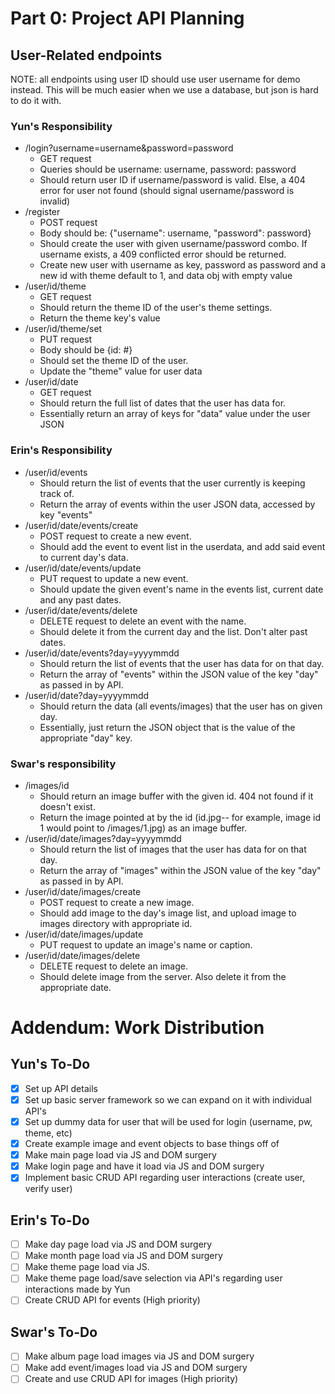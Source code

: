 # Part 0: Project API Planning
## User-Related endpoints
NOTE: all endpoints using user ID should use user username for demo instead. This will be much easier when we use a database, but json is hard to do it with.

### Yun's Responsibility
- /login?username=username&password=password
  - GET request
  - Queries should be username: username, password: password
  - Should return user ID if username/password is valid. Else, a 404 error for user not found (should signal username/password is invalid)
- /register
  - POST request
  - Body should be: {"username": username, "password": password}
  - Should create the user with given username/password combo. If username exists, a 409 conflicted error should be returned.
  - Create new user with username as key, password as password and a new id with theme default to 1, and data obj with empty value
- /user/id/theme
  - GET request
  - Should return the theme ID of the user's theme settings.
  - Return the theme key's value
- /user/id/theme/set
  - PUT request
  - Body should be {id: #}
  - Should set the theme ID of the user.
  - Update the "theme" value for user data
- /user/id/date
  - GET request
  - Should return the full list of dates that the user has data for.
  - Essentially return an array of keys for "data" value under the user JSON

### Erin's Responsibility
- /user/id/events
  - Should return the list of events that the user currently is keeping track of.
  - Return the array of events within the user JSON data, accessed by key "events"
- /user/id/date/events/create
  - POST request to create a new event.
  - Should add the event to event list in the userdata, and add said event to current day's data.
- /user/id/date/events/update
  - PUT request to update a new event.
  - Should update the given event's name in the events list, current date and any past dates.
- /user/id/date/events/delete
  - DELETE request to delete an event with the name.
  - Should delete it from the current day and the list. Don't alter past dates.
- /user/id/date/events?day=yyyymmdd
  - Should return the list of events that the user has data for on that day.
  - Return the array of "events" within the JSON value of the key "day" as passed in by API.
- /user/id/date?day=yyyymmdd
  - Should return the data (all events/images) that the user has on given day.
  - Essentially, just return the JSON object that is the value of the appropriate "day" key.

### Swar's responsibility
- /images/id
  - Should return an image buffer with the given id. 404 not found if it doesn't exist.
  - Return the image pointed at by the id (id.jpg-- for example, image id 1 would point to /images/1.jpg) as an image buffer.
- /user/id/date/images?day=yyyymmdd
  - Should return the list of images that the user has data for on that day.
  - Return the array of "images" within the JSON value of the key "day" as passed in by API.
- /user/id/date/images/create
  - POST request to create a new image.
  - Should add image to the day's image list, and upload image to images directory with appropriate id.
- /user/id/date/images/update
  - PUT request to update an image's name or caption.
- /user/id/date/images/delete
  - DELETE request to delete an image.
  - Should delete image from the server. Also delete it from the appropriate date.










# Addendum: Work Distribution
## Yun's To-Do
- [x] Set up API details
- [x] Set up basic server framework so we can expand on it with individual API's
- [x] Set up dummy data for user that will be used for login (username, pw, theme, etc)
- [x] Create example image and event objects to base things off of
- [x] Make main page load via JS and DOM surgery
- [x] Make login page and have it load via JS and DOM surgery
- [x] Implement basic CRUD API regarding user interactions (create user, verify user)
  
## Erin's To-Do
- [ ] Make day page load via JS and DOM surgery
- [ ] Make month page load via JS and DOM surgery
- [ ] Make theme page load via JS.
- [ ] Make theme page load/save selection via API's regarding user interactions made by Yun
- [ ] Create CRUD API for events (High priority)

## Swar's To-Do
- [ ] Make album page load images via JS and DOM surgery
- [ ] Make add event/images load via JS and DOM surgery
- [ ] Create and use CRUD API for images (High priority)

